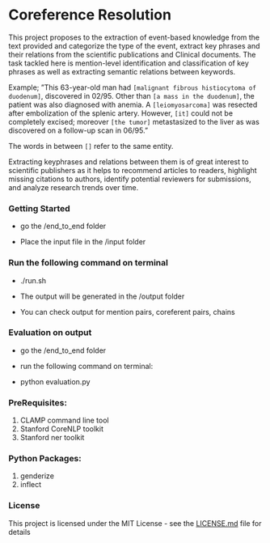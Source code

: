 # Coreference Resolution

This project proposes to the extraction of event-based knowledge from the text provided and categorize the type of the event, extract key phrases and their relations from the scientific publications and Clinical documents. The task tackled here is mention-level identification and classification of
key phrases as well as extracting semantic relations between keywords. 

Example; ”This 63-year-old man had `[malignant fibrous histiocytoma of duodenum]`, discovered in 02/95. Other than `[a mass in the duodenum]`, the patient was also diagnosed with anemia. A `[leiomyosarcoma]` was resected after embolization of the splenic artery. However, `[it]` could not be completely excised; moreover `[the tumor]` metastasized to the liver as was discovered on a follow-up scan in 06/95.”

The words in between `[]` refer to the same entity.

Extracting keyphrases and relations between them is of great interest to scientific publishers as it helps to recommend articles to readers, highlight missing citations to authors, identify potential reviewers for submissions, and analyze research trends over time. 


### Getting Started

- go the /end_to_end folder

- Place the input file in the /input folder

### Run the following command on terminal

- ./run.sh <name of the file you want to run from input folder>

- The output will be generated in the /output folder

- You can check output for mention pairs, coreferent pairs, chains

### Evaluation on output

- go the /end_to_end folder

- run the following command on terminal:

- python evaluation.py <path to the chains file generated by system> <path to the gold mentions chain file>


### PreRequisites:

1. CLAMP command line tool
2. Stanford CoreNLP toolkit
3. Stanford ner toolkit

### Python Packages:
1. genderize
2. inflect

### License

This project is licensed under the MIT License - see the [LICENSE.md](https://github.com/Bharathgc/Coreference-resolution/blob/master/LICENSE) file for details
